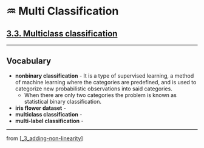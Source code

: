 # ♒️ Multi Classification

## [**3.3.** Multiclass classification](https://livebook.manning.com/book/deep-learning-with-javascript/chapter-3/192)

---

## **Vocabulary**

- **nonbinary classification** - It is a type of supervised learning, a method of machine learning where the categories are predefined, and is used to categorize new probabilistic observations into said categories.
  - When there are only two categories the problem is known as statistical binary classification.
- **iris flower dataset** -
- **multiclass classification** -
- **multi-label classification** -

---

from [[_3_adding-non-linearity]]

[//begin]: # "Autogenerated link references for markdown compatibility"
[_3_adding-non-linearity]: ../_3_adding-non-linearity.md "♒️ NON-LINEARITY"
[//end]: # "Autogenerated link references"
